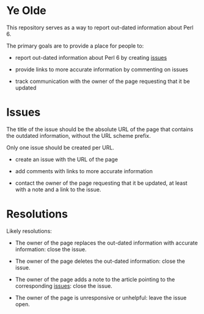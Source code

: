 Ye Olde
=======

This repository serves as a way to report out-dated information about Perl 6.

The primary goals are to provide a place for people to:

* report out-dated information about Perl 6 by creating [issues](/perl6/ye-olde/issues)

* provide links to more accurate information by commenting on issues 

* track communication with the owner of the page requesting that it be updated

Issues
======

The title of the issue should be the absolute URL of the page that contains the
outdated information, without the URL scheme prefix.

Only one issue should be created per URL.

* create an issue with the URL of the page

* add comments with links to more accurate information

* contact the owner of the page requesting that it be updated, at least with a note and a link to the issue.

Resolutions
===========

Likely resolutions:

* The owner of the page replaces the out-dated information with accurate information: close the issue.

* The owner of the page deletes the out-dated information: close the issue.

* The owner of the page adds a note to the article pointing to the corresponding [issues](/perl6/ye-olde/issues): close the issue.

* The owner of the page is unresponsive or unhelpful: leave the issue open.

